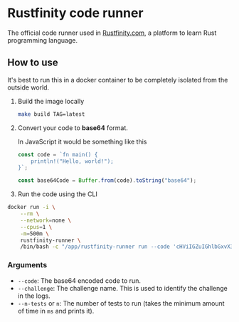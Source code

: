 # Rustfinity code runner

The official code runner used in [Rustfinity.com](https://www.rustfinity.com), a platform to learn Rust programming language.

## How to use

It's best to run this in a docker container to be completely isolated from the outside world.

1. Build the image locally

   ```sh
   make build TAG=latest
   ```

2. Convert your code to **base64** format.

   In JavaScript it would be something like this

   ```js
   const code = `fn main() {
       println!("Hello, world!");
   }`;

   const base64Code = Buffer.from(code).toString("base64");
   ```

3. Run the code using the CLI

```bash
docker run -i \
    --rm \
    --network=none \
    --cpus=1 \
    -m=500m \
    rustfinity-runner \
    /bin/bash -c "/app/rustfinity-runner run --code 'cHViIGZuIGhlbGxvX3dvcmxkKCkgewogICAgcHJpbnRsbiEoIkdvb2Qgam9iLCB5b3UgZGVjb2RlZCBpdCA6RCIpCn0K' --challenge 'printing-hello-world'"
```

### Arguments

- `--code`: The base64 encoded code to run.
- `--challenge`: The challenge name. This is used to identify the challenge in the logs.
- `--n-tests` or `n`: The number of tests to run (takes the minimum amount of time in `ms` and prints it).
